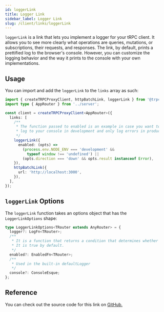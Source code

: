 ```yaml
---
id: loggerLink
title: Logger Link
sidebar_label: Logger Link
slug: /client/links/loggerLink
---
```


`loggerLink` is a link that lets you implement a logger for your tRPC client. It allows you to see more clearly what operations are queries, mutations, or subscriptions, their requests, and responses. The link, by default, prints a prettified log to the browser's console. However, you can customize the logging behavior and the way it prints to the console with your own implementations.

## Usage

You can import and add the `loggerLink` to the `links` array as such:

```ts title="client/index.ts"
import { createTRPCProxyClient, httpBatchLink, loggerLink } from '@trpc/client';
import type { AppRouter } from '../server';

const client = createTRPCProxyClient<AppRouter>({
  links: [
    /**
     * The function passed to enabled is an example in case you want to the link to
     * log to your console in development and only log errors in production
     */
    loggerLink({
      enabled: (opts) =>
        (process.env.NODE_ENV === 'development' &&
          typeof window !== 'undefined') ||
        (opts.direction === 'down' && opts.result instanceof Error),
    }),
    httpBatchLink({
      url: 'http://localhost:3000',
    }),
  ],
});
```

## `loggerLink` Options

The `loggerLink` function takes an options object that has the `LoggerLinkOptions` shape:

```ts
type LoggerLinkOptions<TRouter extends AnyRouter> = {
  logger?: LogFn<TRouter>;
  /**
   * It is a function that returns a condition that determines whether to enable the logger.
   * It is true by default.
   */
  enabled?: EnabledFn<TRouter>;
  /**
   * Used in the built-in defaultLogger
   */
  console?: ConsoleEsque;
};
```

## Reference

You can check out the source code for this link on [GitHub.](https://github.com/trpc/trpc/blob/main/packages/client/src/links/loggerLink.ts)

